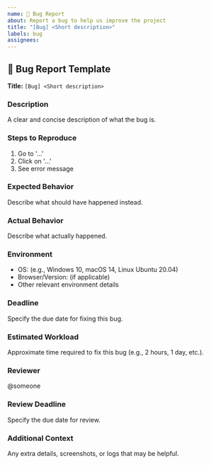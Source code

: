 ```yaml
---
name: 🐛 Bug Report
about: Report a bug to help us improve the project
title: "[Bug] <Short description>"
labels: bug
assignees: 
---
```


## 🐛 Bug Report Template

**Title:** `[Bug] <Short description>`

### Description
A clear and concise description of what the bug is.

### Steps to Reproduce
1. Go to '...'
2. Click on '...'
3. See error message

### Expected Behavior
Describe what should have happened instead.

### Actual Behavior
Describe what actually happened.

### Environment
- OS: (e.g., Windows 10, macOS 14, Linux Ubuntu 20.04)
- Browser/Version: (if applicable)
- Other relevant environment details

### Deadline
Specify the due date for fixing this bug.

### Estimated Workload
Approximate time required to fix this bug (e.g., 2 hours, 1 day, etc.).

### Reviewer
@someone

### Review Deadline
Specify the due date for review.

### Additional Context
Any extra details, screenshots, or logs that may be helpful.
